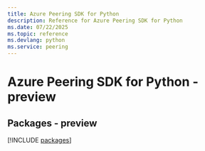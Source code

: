 ```yaml
---
title: Azure Peering SDK for Python
description: Reference for Azure Peering SDK for Python
ms.date: 07/22/2025
ms.topic: reference
ms.devlang: python
ms.service: peering
---
```

# Azure Peering SDK for Python - preview
## Packages - preview
[!INCLUDE [packages](peering-index.md)]